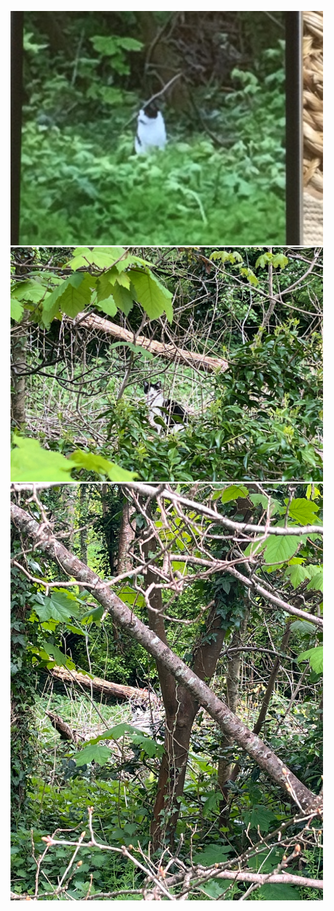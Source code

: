 [<img width="500px" src="golf1.jpeg">]()  
[<img width="500px" src="IMG_1986.jpg">]()  
[<img width="500px" src="image0.jpeg">]()  
